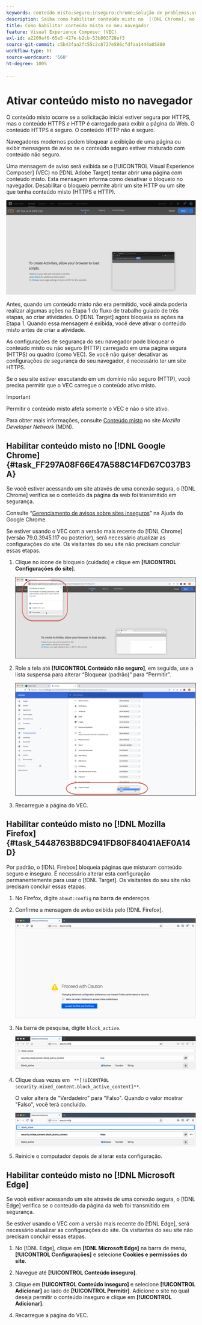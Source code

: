 ```yaml
---
keywords: conteúdo misto;seguro;inseguro;chrome;solução de problemas;vec;visual experience composer;inseguro;http;https;firefox;internet explorer
description: Saiba como habilitar conteúdo misto no  [!DNL Chrome], no  [!DNL Firefox] e no  [!DNL Edge].
title: Como habilitar conteúdo misto no meu navegador
feature: Visual Experience Composer (VEC)
exl-id: a2209af6-65e5-427e-b2cb-53b803728ef3
source-git-commit: c5b43faa2fc55c2c8737e586cfdfaa1444a05880
workflow-type: ht
source-wordcount: '560'
ht-degree: 100%

---
```


# Ativar conteúdo misto no navegador

O conteúdo misto ocorre se a solicitação inicial estiver segura por HTTPS, mas o conteúdo HTTPS *e* HTTP é carregado para exibir a página da Web. O conteúdo HTTPS é seguro. O conteúdo HTTP não é seguro.

Navegadores modernos podem bloquear a exibição de uma página ou exibir mensagens de aviso se o conteúdo seguro estiver misturado com conteúdo não seguro.

Uma mensagem de aviso será exibida se o [!UICONTROL Visual Experience Composer] (VEC) no [!DNL Adobe Target] tentar abrir uma página com conteúdo misto. Esta mensagem informa como desativar o bloqueio no navegador. Desabilitar o bloqueio permite abrir um site HTTP ou um site que tenha conteúdo misto (HTTPS e HTTP).

![Aviso de conteúdo misto](/help/main/c-experiences/c-visual-experience-composer/r-troubleshoot-composer/assets/mixed_content_warning.png)

Antes, quando um conteúdo misto não era permitido, você ainda poderia realizar algumas ações na Etapa 1 do fluxo de trabalho guiado de três etapas, ao criar atividades. O [!DNL Target] agora bloqueia as ações na Etapa 1. Quando essa mensagem é exibida, você deve ativar o conteúdo misto antes de criar a atividade.

As configurações de segurança do seu navegador pode bloquear o conteúdo misto ou não seguro (HTTP) carregado em uma página segura (HTTPS) ou quadro (como VEC). Se você não quiser desativar as configurações de segurança do seu navegador, é necessário ter um site HTTPS.

Se o seu site estiver executando em um domínio não seguro (HTTP), você precisa permitir que o VEC carregue o conteúdo ativo misto.

>[!IMPORTANT]
>
>Permitir o conteúdo misto afeta somente o VEC e não o site ativo.

Para obter mais informações, consulte [Conteúdo misto](https://developer.mozilla.org/en-US/docs/Web/Security/Mixed_content) no site *Mozilla Developer Network* (MDN).

## Habilitar conteúdo misto no [!DNL Google Chrome] {#task_FF297A08F66E47A588C14FD67C037B3A}

Se você estiver acessando um site através de uma conexão segura, o [!DNL Chrome] verifica se o conteúdo da página da web foi transmitido em segurança.

Consulte “[Gerenciamento de avisos sobre sites inseguros](https://support.google.com/chrome/answer/99020?hl=pt-BR)” na Ajuda do Google Chrome.

Se estiver usando o VEC com a versão mais recente do [!DNL Chrome] (versão 79.0.3945.117 ou posterior), será necessário atualizar as configurações do site. Os visitantes do seu site não precisam concluir essas etapas.

1. Clique no ícone de bloqueio (cuidado) e clique em **[!UICONTROL Configurações do site]**.

   ![Configurações do site](/help/main/c-experiences/c-visual-experience-composer/r-troubleshoot-composer/assets/site-settings.png)

1. Role a tela até **[!UICONTROL Conteúdo não seguro]**, em seguida, use a lista suspensa para alterar “Bloquear (padrão)” para “Permitir”.

   ![Conteúdo não seguro](/help/main/c-experiences/c-visual-experience-composer/r-troubleshoot-composer/assets/insecure-content.png)

1. Recarregue a página do VEC.

## Habilitar conteúdo misto no [!DNL Mozilla Firefox] {#task_5448763B8DC941FD80F84041AEF0A14D}

Por padrão, o [!DNL Firebox] bloqueia páginas que misturam conteúdo seguro e inseguro. É necessário alterar esta configuração permanentemente para usar o [!DNL Target]. Os visitantes do seu site não precisam concluir essas etapas.

1. No Firefox, digite `about:config` na barra de endereços.
1. Confirme a mensagem de aviso exibida pelo [!DNL Firefox].

   ![Aviso do Firefox](/help/main/c-experiences/c-visual-experience-composer/r-troubleshoot-composer/assets/firefox.png)

1. Na barra de pesquisa, digite `block_active`.

   ![Configuração de block_active do Firefox](/help/main/c-experiences/c-visual-experience-composer/r-troubleshoot-composer/assets/firefox3.png)

1. Clique duas vezes em ` **[!UICONTROL security.mixed_content.block_active_content]**`.

   O valor altera de &quot;Verdadeiro&quot; para &quot;Falso&quot;. Quando o valor mostrar &quot;Falso&quot;, você terá concluído. 

   ![Segurança do Firefox](/help/main/c-experiences/c-visual-experience-composer/r-troubleshoot-composer/assets/firefox2.png)

1. Reinicie o computador depois de alterar esta configuração.

## Habilitar conteúdo misto no [!DNL Microsoft Edge]

Se você estiver acessando um site através de uma conexão segura, o [!DNL Edge] verifica se o conteúdo da página da web foi transmitido em segurança.

Se estiver usando o VEC com a versão mais recente do [!DNL Edge], será necessário atualizar as configurações do site. Os visitantes do seu site não precisam concluir essas etapas.

1. No [!DNL Edge], clique em **[!DNL Microsoft Edge]** na barra de menu, **[!UICONTROL Configurações]** e selecione **Cookies e permissões do site**.

1. Navegue até **[!UICONTROL Conteúdo inseguro]**.

1. Clique em **[!UICONTROL Conteúdo inseguro]** e selecione **[!UICONTROL Adicionar]** ao lado de **[!UICONTROL Permitir]**. Adicione o site no qual deseja permitir o conteúdo inseguro e clique em **[!UICONTROL Adicionar]**.

1. Recarregue a página do VEC.
